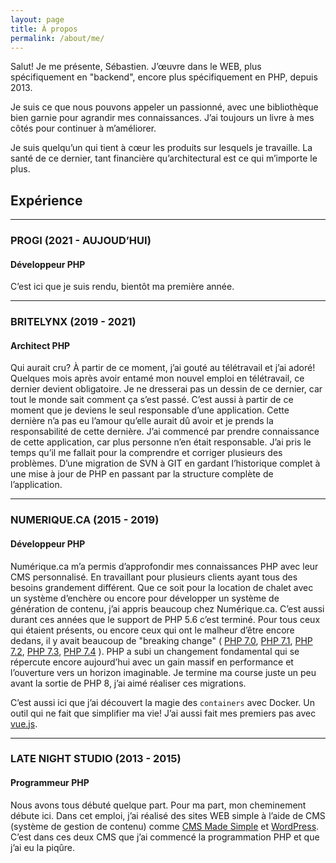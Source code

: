 ```yaml
---
layout: page
title: À propos
permalink: /about/me/
---
```

Salut! Je me présente, Sébastien. J’œuvre dans le WEB, plus spécifiquement en "backend", encore plus spécifiquement en PHP, depuis 2013.

Je suis ce que nous pouvons appeler un passionné, avec une bibliothèque bien garnie pour agrandir mes connaissances. J’ai toujours un livre à mes côtés pour continuer à m’améliorer.

Je suis quelqu’un qui tient à cœur les produits sur lesquels je travaille. La santé de ce dernier, tant financière qu’architectural est ce qui m’importe le plus.

## Expérience

---

### PROGI (2021 - AUJOUD’HUI)
#### Développeur PHP
C’est ici que je suis rendu, bientôt ma première année.

---

### BRITELYNX (2019 - 2021)
#### Architect PHP
Qui aurait cru? 
À partir de ce moment, j’ai gouté au télétravail et j’ai adoré! 
Quelques mois après avoir entamé mon nouvel emploi en télétravail, ce dernier devient obligatoire. 
Je ne dresserai pas un dessin de ce dernier, car tout le monde sait comment ça s’est passé. 
C’est aussi à partir de ce moment que je deviens le seul responsable d’une application. 
Cette dernière n’a pas eu l’amour qu’elle aurait dû avoir et je prends la responsabilité de cette dernière. 
J’ai commencé par prendre connaissance de cette application, car plus personne n’en était responsable. 
J’ai pris le temps qu’il me fallait pour la comprendre et corriger plusieurs des problèmes. 
D’une migration de SVN à GIT en gardant l’historique complet à une mise à jour de PHP 
en passant par la structure complète de l’application.

---

### NUMERIQUE.CA (2015 - 2019)
#### Développeur PHP
Numérique.ca m’a permis d’approfondir mes connaissances PHP avec leur CMS personnalisé. 
En travaillant pour plusieurs clients ayant tous des besoins grandement différent. 
Que ce soit pour la location de chalet avec un système d’enchère ou encore pour développer un système de génération de contenu, j’ai appris beaucoup chez Numérique.ca. 
C’est aussi durant ces années que le support de PHP 5.6 c’est terminé. 
Pour tous ceux qui étaient présents, ou encore ceux qui ont le malheur d’être encore dedans, 
il y avait beaucoup de "breaking change" (
[PHP 7.0](https://www.php.net/manual/fr/migration70.incompatible.php),
[PHP 7.1](https://www.php.net/manual/fr/migration71.incompatible.php),
[PHP 7.2](https://www.php.net/manual/fr/migration72.incompatible.php),
[PHP 7.3](https://www.php.net/manual/fr/migration73.incompatible.php),
[PHP 7.4](https://www.php.net/manual/fr/migration74.incompatible.php)
). 
PHP a subi un changement fondamental qui se répercute encore aujourd’hui avec un gain massif en performance et l’ouverture vers un horizon imaginable.
Je termine ma course juste un peu avant la sortie de PHP 8, j’ai aimé réaliser ces migrations.

C’est aussi ici que j’ai découvert la magie des `containers` avec Docker. 
Un outil qui ne fait que simplifier ma vie! 
J’ai aussi fait mes premiers pas avec [vue.js](https://vuejs.org/).

---

### LATE NIGHT STUDIO (2013 - 2015)
#### Programmeur PHP
Nous avons tous débuté quelque part. 
Pour ma part, mon cheminement débute ici. 
Dans cet emploi, j’ai réalisé des sites WEB simple à l’aide de CMS (système de gestion de contenu) comme [CMS Made Simple](http://www.cmsmadesimple.org/) et [WordPress](https://wordpress.com/). 
C’est dans ces deux CMS que j’ai commencé la programmation PHP et que j’ai eu la piqûre.
